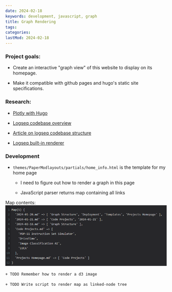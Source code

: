 ```yaml
---
date: 2024-02-18
keywords: development, javascript, graph
title: Graph Rendering
tags:
categories:
lastMod: 2024-02-18
---
```

### Project goals:

  + Create an interactive "graph view" of this website to display on its homepage.

  + Make it compatible with github pages and hugo's static site specifications.

### Research:

  + [Plotly with Hugo](https://mertbakir.gitlab.io/hugo/plotly-with-hugo/)

  + [Logseq codebase overview](https://github.com/logseq/logseq/blob/master/CODEBASE_OVERVIEW.md)

  + [Article on logseq codebase structure](https://docs.logseq.com/#/page/The%20Refactoring%20Of%20Logseq)

  + [Logseq built-in renderer](https://github.com/logseq/logseq/blob/master/src/main/frontend/extensions/graph/pixi.cljs)

### Development

  + `themes/PaperModlayouts/partials/home_info.html` is the template for my home page

    + I need to figure out how to render a graph in this page

    + JavaScript parser returns map containing all links

Map contents:
![image.png](/assets/image_1708282777080_0.png)

    + TODO Remember how to render a d3 image

    + TODO Write script to render map as linked-node tree

